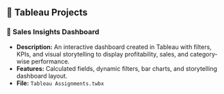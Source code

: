 ## 📁 Tableau Projects

### 🔹 Sales Insights Dashboard
- **Description:** An interactive dashboard created in Tableau with filters, KPIs, and visual storytelling to display profitability, sales, and category-wise performance.
- **Features:** Calculated fields, dynamic filters, bar charts, and storytelling dashboard layout.
- **File:** `Tableau Assignments.twbx`

